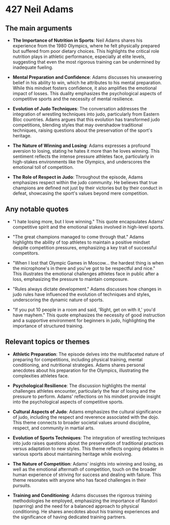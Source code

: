 # 427 Neil Adams

## The main arguments

- **The Importance of Nutrition in Sports**: Neil Adams shares his experience from the 1980 Olympics, where he felt physically prepared but suffered from poor dietary choices. This highlights the critical role nutrition plays in athletic performance, especially at elite levels, suggesting that even the most rigorous training can be undermined by inadequate fueling.

- **Mental Preparation and Confidence**: Adams discusses his unwavering belief in his ability to win, which he attributes to his mental preparation. While this mindset fosters confidence, it also amplifies the emotional impact of losses. This duality emphasizes the psychological aspects of competitive sports and the necessity of mental resilience.

- **Evolution of Judo Techniques**: The conversation addresses the integration of wrestling techniques into judo, particularly from Eastern Bloc countries. Adams argues that this evolution has transformed judo competitions, blending styles that may overshadow traditional techniques, raising questions about the preservation of the sport's heritage.

- **The Nature of Winning and Losing**: Adams expresses a profound aversion to losing, stating he hates it more than he loves winning. This sentiment reflects the intense pressure athletes face, particularly in high-stakes environments like the Olympics, and underscores the emotional toll of competition.

- **The Role of Respect in Judo**: Throughout the episode, Adams emphasizes respect within the judo community. He believes that true champions are defined not just by their victories but by their conduct in defeat, showcasing the sport's values beyond mere competition.

## Any notable quotes

- "I hate losing more, but I love winning."
  This quote encapsulates Adams' competitive spirit and the emotional stakes involved in high-level sports.

- "The great champions managed to come through that."
  Adams highlights the ability of top athletes to maintain a positive mindset despite competition pressures, emphasizing a key trait of successful competitors.

- "When I lost that Olympic Games in Moscow... the hardest thing is when the microphone's in there and you've got to be respectful and nice."
  This illustrates the emotional challenges athletes face in public after a loss, emphasizing the pressure to maintain composure.

- "Rules always dictate development."
  Adams discusses how changes in judo rules have influenced the evolution of techniques and styles, underscoring the dynamic nature of sports.

- "If you put 10 people in a room and said, 'Right, get on with it,' you'd have mayhem."
  This quote emphasizes the necessity of good instruction and a supportive environment for beginners in judo, highlighting the importance of structured training.

## Relevant topics or themes

- **Athletic Preparation**: The episode delves into the multifaceted nature of preparing for competitions, including physical training, mental conditioning, and nutritional strategies. Adams shares personal anecdotes about his preparation for the Olympics, illustrating the complexities athletes face.

- **Psychological Resilience**: The discussion highlights the mental challenges athletes encounter, particularly the fear of losing and the pressure to perform. Adams' reflections on his mindset provide insight into the psychological aspects of competitive sports.

- **Cultural Aspects of Judo**: Adams emphasizes the cultural significance of judo, including the respect and reverence associated with the dojo. This theme connects to broader societal values around discipline, respect, and community in martial arts.

- **Evolution of Sports Techniques**: The integration of wrestling techniques into judo raises questions about the preservation of traditional practices versus adaptation to new styles. This theme reflects ongoing debates in various sports about maintaining heritage while evolving.

- **The Nature of Competition**: Adams' insights into winning and losing, as well as the emotional aftermath of competition, touch on the broader human experience of striving for success and dealing with failure. This theme resonates with anyone who has faced challenges in their pursuits.

- **Training and Conditioning**: Adams discusses the rigorous training methodologies he employed, emphasizing the importance of Randori (sparring) and the need for a balanced approach to physical conditioning. He shares anecdotes about his training experiences and the significance of having dedicated training partners.
